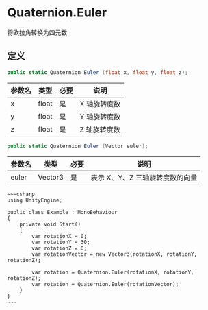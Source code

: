 # Quaternion.Euler

将欧拉角转换为四元数

## 定义

```csharp
public static Quaternion Euler (float x, float y, float z);
```

| 参数名 | 类型  | 必要 | 说明         |
| ------ | ----- | ---- | ------------ |
| x      | float | 是   | X 轴旋转度数 |
| y      | float | 是   | Y 轴旋转度数 |
| z      | float | 是   | Z 轴旋转度数 |

```csharp
public static Quaternion Euler (Vector euler);
```

| 参数名 | 类型    | 必要 | 说明                            |
| ------ | ------- | ---- | ------------------------------- |
| euler  | Vector3 | 是   | 表示 X、Y、Z 三轴旋转度数的向量 |



```admonish example
~~~csharp
using UnityEngine;

public class Example : MonoBehaviour
{
    private void Start()
    {
        var rotationX = 0;
        var rotationY = 30;
        var rotationZ = 0;
        var rotationVector = new Vector3(rotationX, rotationY, rotationZ);

        var rotation = Quaternion.Euler(rotationX, rotationY, rotationZ);
        var rotation = Quaternion.Euler(rotationVector);
    }
}
~~~